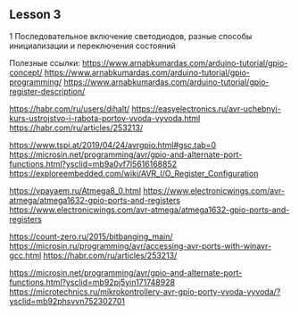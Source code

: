 ## Lesson 3 <br>

1 Последовательное включение светодиодов, разные способы инициализации и переключения состояний

Полезные ссылки:
https://www.arnabkumardas.com/arduino-tutorial/gpio-concept/
https://www.arnabkumardas.com/arduino-tutorial/gpio-programming/
https://www.arnabkumardas.com/arduino-tutorial/gpio-register-description/

https://habr.com/ru/users/dihalt/
https://easyelectronics.ru/avr-uchebnyj-kurs-ustrojstvo-i-rabota-portov-vvoda-vyvoda.html
https://habr.com/ru/articles/253213/

https://www.tspi.at/2019/04/24/avrgpio.html#gsc.tab=0
https://microsin.net/programming/avr/gpio-and-alternate-port-functions.html?ysclid=mb9a0vf7l5616168852
https://exploreembedded.com/wiki/AVR_I/O_Register_Configuration

https://vpayaem.ru/Atmega8_0.html
https://www.electronicwings.com/avr-atmega/atmega1632-gpio-ports-and-registers
https://www.electronicwings.com/avr-atmega/atmega1632-gpio-ports-and-registers

https://count-zero.ru/2015/bitbanging_main/
https://microsin.ru/programming/avr/accessing-avr-ports-with-winavr-gcc.html
https://habr.com/ru/articles/253213/

https://microsin.net/programming/avr/gpio-and-alternate-port-functions.html?ysclid=mb92pj5yin171748928
https://microtechnics.ru/mikrokontrollery-avr-gpio-porty-vvoda-vyvoda/?ysclid=mb92phsvvn752302701

